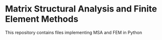 # Matrix Structural Analysis and Finite Element Methods

This repository contains files implementing MSA and FEM in Python